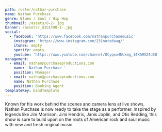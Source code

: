 ```yaml
---
path: roster/nathan-purchase
name: Nathan Purchase
genre: Blues / Soul / Hip Hop
thumbnail: /assets/0-2-.jpg
banner: /assets/_d2b1498-1-.jpg
social:
  - facebook: 'https://www.facebook.com/nathanpurchasemusic'
    instagram: 'https://www.instagram.com/231natedawg/'
    itunes: empty
    spotify: empty
    youtube: 'https://www.youtube.com/channel/UCyqwo4NUxmg_14Xh9S24d5Q'
management:
  - email: nathan@purchaseproductions.com
    name: 'Nathan Purchase '
    position: Manager
  - email: nathan@purchaseproductions.com
    name: Nathan Purchase
    position: Booking Agent
templateKey: bandTemplate
---
```


Known for his work behind the scenes and camera lens at live shows, Nathan Purchase is now ready to take the stage as a performer. Inspired by legends like Jim Morrison, Jimi Hendrix, Janis Joplin, and Otis Redding, this show is sure to build upon on the roots of American rock and soul music with new and fresh original music.
